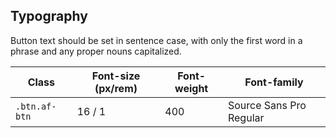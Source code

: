 ## Typography

Button text should be set in sentence case, with only the first word in a phrase and any proper nouns capitalized.

| Class         | Font-size (px/rem) | Font-weight | Font-family             |
| ------------- | ------------------ | ----------- | ----------------------- |
| `.btn.af-btn` | 16 / 1             | 400         | Source Sans Pro Regular |
